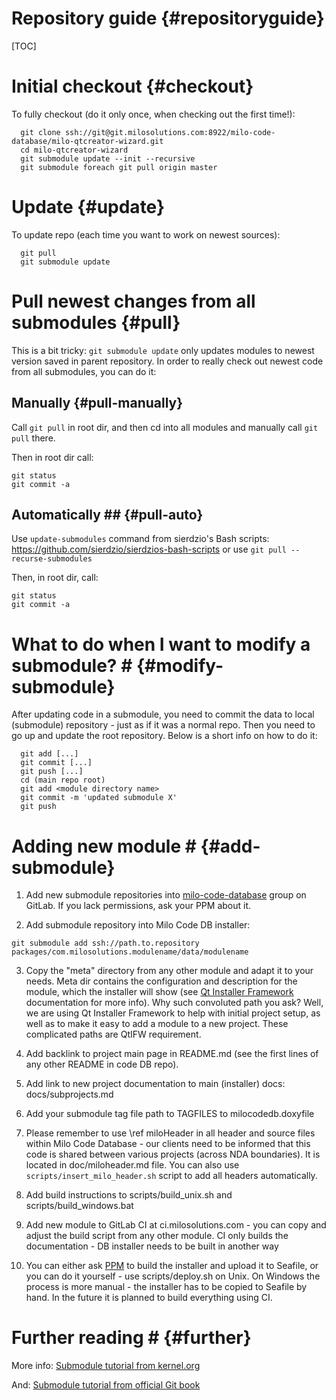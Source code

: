 Repository guide {#repositoryguide}
===

[TOC]

# Initial checkout {#checkout}

To fully checkout (do it only once, when checking out the first time!):
~~~
  git clone ssh://git@git.milosolutions.com:8922/milo-code-database/milo-qtcreator-wizard.git
  cd milo-qtcreator-wizard
  git submodule update --init --recursive
  git submodule foreach git pull origin master
~~~

# Update {#update}

To update repo (each time you want to work on newest sources):
~~~
  git pull
  git submodule update
~~~

# Pull newest changes from all submodules {#pull}

This is a bit tricky: `git submodule update` only updates modules to newest
version saved in parent repository. In order to really check out newest code
from all submodules, you can do it:

## Manually {#pull-manually}

Call `git pull` in root dir, and then cd into all modules and manually call `git pull` there.

Then in root dir call:
~~~
git status
git commit -a
~~~

## Automatically ## {#pull-auto}

Use `update-submodules` command from sierdzio's Bash scripts: https://github.com/sierdzio/sierdzios-bash-scripts or use `git pull --recurse-submodules`

Then, in root dir, call:
~~~
git status
git commit -a
~~~

# What to do when I want to modify a submodule? # {#modify-submodule}

After updating code in a submodule, you need to commit the data to local (submodule)
repository - just as if it was a normal repo. Then you need to go up and update the
root repository. Below is a short info on how to do it:

~~~
  git add [...]
  git commit [...]
  git push [...]
  cd (main repo root)
  git add <module directory name>
  git commit -m 'updated submodule X'
  git push
~~~

# Adding new module # {#add-submodule}

1. Add new submodule repositories into 
[milo-code-database](https://git.milosolutions.com/milo-code-database)
group on GitLab. If you lack permissions, ask your PPM about it.

2. Add submodule repository into Milo Code DB installer:
~~~
git submodule add ssh://path.to.repository packages/com.milosolutions.modulename/data/modulename
~~~

3. Copy the "meta" directory from any other module and adapt it to your needs.
Meta dir contains the configuration and description for the module, which the
installer will show (see [Qt Installer Framework](http://doc.qt.io/qtinstallerframework/)
documentation for more info).
Why such convoluted path you ask? Well, we are using Qt Installer Framework to 
help with initial project setup, as well as to make it easy to add a module to
a new project. These complicated paths are QtIFW requirement.

4. Add backlink to project main page in README.md (see the first lines of any
other README in code DB repo).

5. Add link to new project documentation to main (installer) docs: docs/subprojects.md

6. Add your submodule tag file path to TAGFILES to milocodedb.doxyfile

7. Please remember to use \ref miloHeader in all header and source files within Milo Code Database - our clients need to be informed that this code is shared between various projects (across NDA boundaries). It is located in doc/miloheader.md file.
You can also use `scripts/insert_milo_header.sh` script to add all headers automatically.

8. Add build instructions to scripts/build_unix.sh and scripts/build_windows.bat

9. Add new module to GitLab CI at ci.milosolutions.com - you can copy and adjust the build script from any other module. CI only builds the documentation - DB installer needs to be built in another way

10. You can either ask [PPM](https://wiki.milosolutions.com/index.php/PPM) to build the installer and upload it to Seafile, or you can do it yourself - use scripts/deploy.sh on Unix. On Windows the process is more manual - the installer has to be copied to Seafile by hand. In the future it is planned to build everything using CI.

# Further reading # {#further}

More info: [Submodule tutorial from kernel.org](https://git.wiki.kernel.org/index.php/GitSubmoduleTutorial)

And: [Submodule tutorial from official Git book](https://git-scm.com/book/en/v2/Git-Tools-Submodules)
